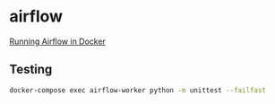 # airflow
[Running Airflow in Docker](https://airflow.apache.org/docs/apache-airflow/stable/start/docker.html)

## Testing

```bash
docker-compose exec airflow-worker python -m unittest --failfast
```


